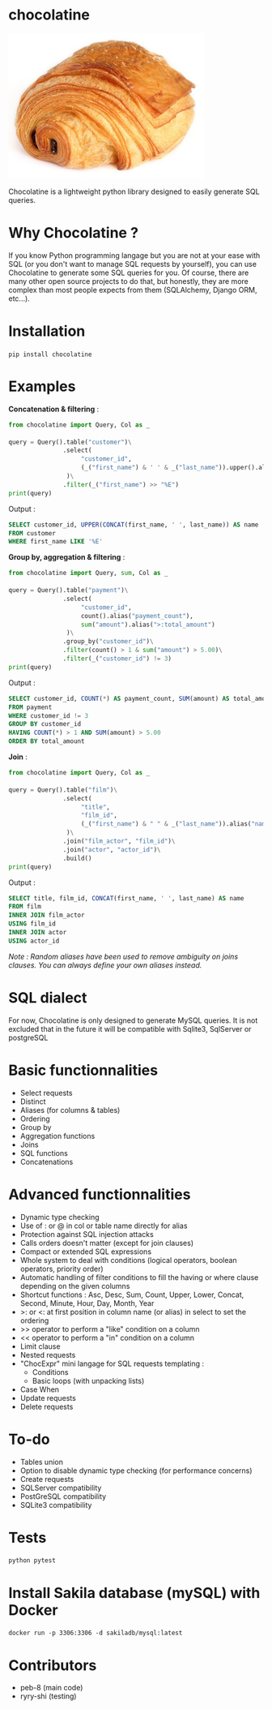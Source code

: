 # chocolatine

![Image](logo.jpg)

Chocolatine is a lightweight python library designed to easily generate SQL queries.

# Why Chocolatine ?

If you know Python programming langage but you are not at your ease with SQL (or you don't want to manage SQL requests by yourself), you can use Chocolatine to generate some SQL queries for you.
Of course, there are many other open source projects to do that, but honestly, they are more complex than most people expects from them (SQLAlchemy, Django ORM, etc...).

# Installation

```pip install chocolatine```

# Examples

__Concatenation & filtering__ :
```python
from chocolatine import Query, Col as _

query = Query().table("customer")\
               .select(
                    "customer_id",
                    (_("first_name") & ' ' & _("last_name")).upper().alias("name")
                )\
               .filter(_("first_name") >> "%E")
print(query)
```
Output :
```SQL
SELECT customer_id, UPPER(CONCAT(first_name, ' ', last_name)) AS name
FROM customer
WHERE first_name LIKE '%E'
```

__Group by, aggregation & filtering__ :
```python
from chocolatine import Query, sum, Col as _

query = Query().table("payment")\
               .select(
                    "customer_id",
                    count().alias("payment_count"),
                    sum("amount").alias(">:total_amount")
                )\
               .group_by("customer_id")\
               .filter(count() > 1 & sum("amount") > 5.00)\
               .filter(_("customer_id") != 3)
print(query)
```
Output :
```SQL
SELECT customer_id, COUNT(*) AS payment_count, SUM(amount) AS total_amount
FROM payment
WHERE customer_id != 3
GROUP BY customer_id
HAVING COUNT(*) > 1 AND SUM(amount) > 5.00
ORDER BY total_amount
```

__Join__ :
```python
from chocolatine import Query, Col as _

query = Query().table("film")\
               .select(
                    "title",
                    "film_id",
                    (_("first_name") & " " & _("last_name")).alias("name")
                )\
               .join("film_actor", "film_id")\
               .join("actor", "actor_id")\
               .build()
print(query)
```
Output :
```SQL
SELECT title, film_id, CONCAT(first_name, ' ', last_name) AS name
FROM film
INNER JOIN film_actor
USING film_id
INNER JOIN actor
USING actor_id
```

_Note : Random aliases have been used to remove ambiguity on joins clauses. You can always define your own aliases instead._

# SQL dialect

For now, Chocolatine is only designed to generate MySQL queries.
It is not excluded that in the future it will be compatible with Sqlite3, SqlServer or postgreSQL

# Basic functionnalities

- Select requests
- Distinct
- Aliases (for columns & tables)
- Ordering
- Group by
- Aggregation functions
- Joins
- SQL functions
- Concatenations

# Advanced functionnalities

- Dynamic type checking
- Use of : or @ in col or table name directly for alias
- Protection against SQL injection attacks
- Calls orders doesn't matter (except for join clauses)
- Compact or extended SQL expressions
- Whole system to deal with conditions (logical operators, boolean operators, priority order)
- Automatic handling of filter conditions to fill the having or where clause depending on the given columns
- Shortcut functions : Asc, Desc, Sum, Count, Upper, Lower, Concat, Second, Minute, Hour, Day, Month, Year
- \>: or <: at first position in column name (or alias) in select to set the ordering
- \>\> operator to perform a "like" condition on a column
- << operator to perform a "in" condition on a column
- Limit clause
- Nested requests
- "ChocExpr" mini langage for SQL requests templating :
    - Conditions
    - Basic loops (with unpacking lists)
- Case When
- Update requests
- Delete requests

# To-do

- Tables union
- Option to disable dynamic type checking (for performance concerns)
- Create requests
- SQLServer compatibility
- PostGreSQL compatibility
- SQLite3 compatibility

# Tests

```python pytest```

# Install Sakila database (mySQL) with Docker

```docker run -p 3306:3306 -d sakiladb/mysql:latest```

# Contributors

- peb-8 (main code)
- ryry-shi (testing)
